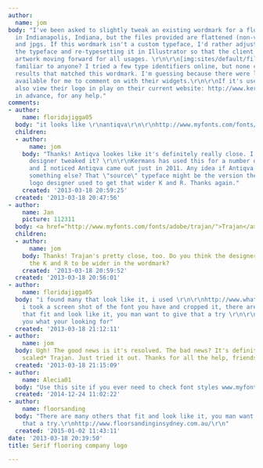 ```yaml
---
author:
  name: jom
body: "I've been asked to slightly tweak an existing wordmark for a flooring company
  in Indianapolis, Indiana, but the files provided are flattened (non-vector) tifs
  and jpgs. If this wordmark isn't a custom typeface, I'd rather adjust it by buying
  the typeface and re-typesetting it in Illustrator so that the client has the editable
  artwork moving forward for all usages. \r\n\r\n[img:sites/default/files/old-images/kermans_5487.jpg]\r\n\r\nLook
  familiar to anyone? I tried a few type identifiers online, but none came up with
  results that matched this wordmark. I'm guessing because there were limited characters
  available for me to comment on with their widgets.\r\n\r\nIf it's useful, you can
  also view their logo in play on their current website: http://www.kermans.com\r\n\r\nThanks,
  in advance, for any help."
comments:
- author:
    name: floridajigga05
  body: "it looks like \r\nantiqva\r\n\r\nhttp://www.myfonts.com/fonts/ultramarin/antiqva/regular/"
  children:
  - author:
      name: jom
    body: "Thanks! Antiqva lookes like it's definitely really close. I wonder if the
      designer tweaked it? \r\n\r\nKermans has used this for a number of years, though,
      and I noticed Antiqva came out just in 2011. Any idea if Antiqva was based on
      something else? That \"source\" typeface might be the version the original Kermans
      logo designer used to get that wider K and R. Thanks again."
    created: '2013-03-18 20:59:25'
  created: '2013-03-18 20:47:56'
- author:
    name: Jan
    picture: 112311
  body: <a href="http://www.myfonts.com/fonts/adobe/trajan/">Trajan</a>.
  children:
  - author:
      name: jom
    body: Thanks! Trajan's pretty close, too. Do you think the designer just scaled
      the K and R to be wider in the wordmark?
    created: '2013-03-18 20:59:52'
  created: '2013-03-18 20:56:01'
- author:
    name: floridajigga05
  body: "i found many that look like it, i used \r\n\r\nhttp://www.whatfontis.com/\r\n\r\nand
    i took a screen shot of the font you have and cropped it, there are many others
    that fit and look like it, you man want to give that a try \r\n\r\nit may give
    you what your looking for"
  created: '2013-03-18 21:12:11'
- author:
    name: jom
  body: Ugh! The good news is it's resolved. The bad news? It's definitely a *vertically
    scaled* Trajan. Just tried it out. Thanks for all the help, friends.
  created: '2013-03-18 21:15:09'
- author:
    name: Alecia01
  body: "Use this site if you ever need to check font styles www.myfonts.com/WhatTheFont\r\n\r\n-\r\nhttp://www.flooringstorehouston.com/\r\n"
  created: '2014-12-24 11:02:22'
- author:
    name: floorsanding
  body: "There are many others that fit and look like it, you man want to provide
    that a try.\r\nhttp://www.floorsandinginsydney.com.au/\r\n"
  created: '2015-01-02 11:43:11'
date: '2013-03-18 20:39:50'
title: Serif flooring company logo

---
```

